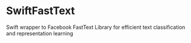 # SwiftFastText
Swift wrapper to Facebook FastText Library for efficient text classification and representation learning
